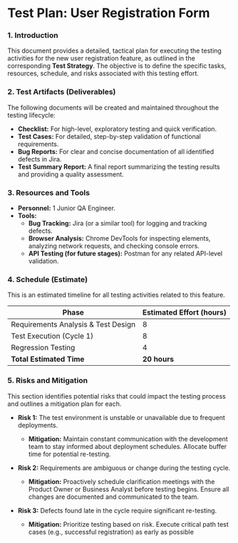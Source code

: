 # Test Plan: User Registration Form

### 1. Introduction
This document provides a detailed, tactical plan for executing the testing activities for the new user registration feature, as outlined in the corresponding **Test Strategy**. The objective is to define the specific tasks, resources, schedule, and risks associated with this testing effort.

### 2. Test Artifacts (Deliverables)
The following documents will be created and maintained throughout the testing lifecycle:

*   **Checklist:** For high-level, exploratory testing and quick verification.
*   **Test Cases:** For detailed, step-by-step validation of functional requirements.
*   **Bug Reports:** For clear and concise documentation of all identified defects in Jira.
*   **Test Summary Report:** A final report summarizing the testing results and providing a quality assessment.

### 3. Resources and Tools
*   **Personnel:** 1 Junior QA Engineer.
*   **Tools:**
    *   **Bug Tracking:** Jira (or a similar tool) for logging and tracking defects.
    *   **Browser Analysis:** Chrome DevTools for inspecting elements, analyzing network requests, and checking console errors.
    *   **API Testing (for future stages):** Postman for any related API-level validation.

### 4. Schedule (Estimate)
This is an estimated timeline for all testing activities related to this feature.

| Phase                  | Estimated Effort (hours) |
| ---------------------- | ------------------------ |
| Requirements Analysis & Test Design | 8                        |
| Test Execution (Cycle 1) | 8                        |
| Regression Testing     | 4                        |
| **Total Estimated Time**   | **20 hours**             |

### 5. Risks and Mitigation
This section identifies potential risks that could impact the testing process and outlines a mitigation plan for each.

*   **Risk 1:** The test environment is unstable or unavailable due to frequent deployments.
    *   **Mitigation:** Maintain constant communication with the development team to stay informed about deployment schedules. Allocate buffer time for potential re-testing.

*   **Risk 2:** Requirements are ambiguous or change during the testing cycle.
    *   **Mitigation:** Proactively schedule clarification meetings with the Product Owner or Business Analyst before testing begins. Ensure all changes are documented and communicated to the team.

*   **Risk 3:** Defects found late in the cycle require significant re-testing.
    *   **Mitigation:** Prioritize testing based on risk. Execute critical path test cases (e.g., successful registration) as early as possible
